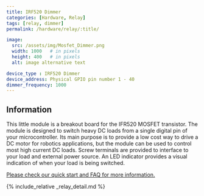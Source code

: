 ```yaml
---
title: IRF520 Dimmer
categories: [Hardware, Relay]
tags: [relay, dimmer]
permalink: /hardware/relay/:title/

image:
  src: /assets/img/Mosfet_Dimmer.png
  width: 1000   # in pixels
  height: 400   # in pixels
  alt: image alternative text

device_type : IRF520 Dimmer
device_address: Physical GPIO pin number 1 - 40
dimmer_frequency: 1000
---
```


## Information
This little module is a breakout board for the IFR520 MOSFET transistor. The module is designed to switch heavy DC loads from a single digital pin of your microcontroller. Its main purpose is to provide a low cost way to drive a DC motor for robotics applications, but the module can be used to control most high current DC loads. Screw terminals are provided to interface to your load and external power source. An LED indicator provides a visual indication of when your load is being switched.

[Please check our quick start and FAQ for more information.](https://hobbycomponents.com/motor-drivers/661-irf520-mosfet-driver-module)

{% include_relative _relay_detail.md %}